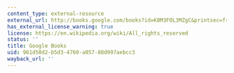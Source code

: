 ```yaml
---
content_type: external-resource
external_url: http://books.google.com/books?id=K8M3FOL3MZgC&printsec=frontcover
has_external_license_warning: true
license: https://en.wikipedia.org/wiki/All_rights_reserved
status: ''
title: Google Books
uid: 961d50d2-b5d3-4760-a057-88d997aebcc3
wayback_url: ''
---
```

